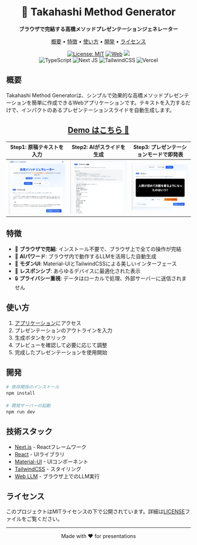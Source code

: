 <div align="center">
  <h1>🎯 Takahashi Method Generator</h1>
  <p>
    <strong>ブラウザで完結する高橋メソッドプレゼンテーションジェネレーター</strong>
  </p>
  <p>
    <a href="#概要">概要</a> •
    <a href="#特徴">特徴</a> •
    <a href="#使い方">使い方</a> •
    <a href="#開発">開発</a> •
    <a href="#ライセンス">ライセンス</a>
  </p>

  <a href='https://ai-slide-generator.ayutaso.com/'><img src='https://img.shields.io/badge/License-MIT-yellow.svg' alt='License: MIT'></a>
  <a href='https://ai-slide-generator.ayutaso.com/'><img src='https://img.shields.io/badge/Project-WebSite-blue' alt='Web'></a>
  <a href='https://huggingface.co/spaces/H-Liu1997/TANGO'><img src='https://img.shields.io/badge/%F0%9F%A4%97%20Hugging%20Face-Model-blue'></a>
  <br />
  ![TypeScript](https://img.shields.io/badge/typescript-%23007ACC.svg?logo=typescript&logoColor=white)
  ![Next JS](https://img.shields.io/badge/Next-black?logo=next.js&logoColor=white)
  ![TailwindCSS](https://img.shields.io/badge/tailwindcss-%2338B2AC.svg?logo=tailwind-css&logoColor=white)
  ![Vercel](https://img.shields.io/badge/vercel-%23000000.svg?logo=vercel&logoColor=white)

</div>

## 概要

Takahashi Method Generatorは、シンプルで効果的な高橋メソッドプレゼンテーションを簡単に作成できるWebアプリケーションです。テキストを入力するだけで、インパクトのあるプレゼンテーションスライドを自動生成します。

<div align="center">
  <h2><a href="https://ai-slide-generator.ayutaso.com/" target="_blank">Demo はこちら 🚀</a></h2>
</div>


|Step1: 原稿テキストを入力|Step2: AIがスライドを生成|Step3: プレゼンテーションモードで即発表|
|-|-|-|
|![Demo1](imgs/image1.png)|![Demo2](imgs/image2.png)|![Demo3](imgs/image3.png)|


## 特徴

- 🚀 **ブラウザで完結**: インストール不要で、ブラウザ上で全ての操作が完結
- 🤖 **AIパワード**: ブラウザ内で動作するLLMを活用した自動生成
- 🎨 **モダンUI**: Material-UIとTailwindCSSによる美しいインターフェース
- 📱 **レスポンシブ**: あらゆるデバイスに最適化された表示
- 🔒 **プライバシー重視**: データはローカルで処理、外部サーバーに送信されません

## 使い方

1. [アプリケーション](http://localhost:3000)にアクセス
2. プレゼンテーションのアウトラインを入力
3. 生成ボタンをクリック
4. プレビューを確認して必要に応じて調整
5. 完成したプレゼンテーションを使用開始

## 開発

```bash
# 依存関係のインストール
npm install

# 開発サーバーの起動
npm run dev
```

## 技術スタック

- [Next.js](https://nextjs.org/) - Reactフレームワーク
- [React](https://reactjs.org/) - UIライブラリ
- [Material-UI](https://mui.com/) - UIコンポーネント
- [TailwindCSS](https://tailwindcss.com/) - スタイリング
- [Web LLM](https://mlc.ai/web-llm/) - ブラウザ上でのLLM実行


## ライセンス

このプロジェクトはMITライセンスの下で公開されています。詳細は[LICENSE](LICENSE)ファイルをご覧ください。

---

<div align="center">
  Made with ❤️ for presentations
</div>
